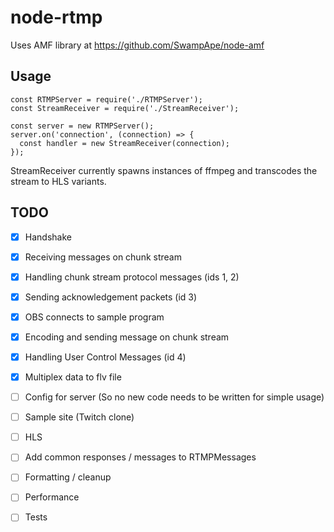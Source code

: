 # node-rtmp

Uses AMF library at https://github.com/SwampApe/node-amf

## Usage
```
const RTMPServer = require('./RTMPServer');
const StreamReceiver = require('./StreamReceiver');

const server = new RTMPServer();
server.on('connection', (connection) => {
  const handler = new StreamReceiver(connection);
});
```
StreamReceiver currently spawns instances of ffmpeg and transcodes the stream to HLS variants.

## TODO

- [x] Handshake
- [x] Receiving messages on chunk stream
- [x] Handling chunk stream protocol messages (ids 1, 2)
- [x] Sending acknowledgement packets (id 3)
- [x] OBS connects to sample program
- [x] Encoding and sending message on chunk stream
- [x] Handling User Control Messages (id 4)
- [x] Multiplex data to flv file
- [ ] Config for server (So no new code needs to be written for simple usage)
- [ ] Sample site (Twitch clone)
- [ ] HLS
- [ ] Add common responses / messages to RTMPMessages
- [ ] Formatting / cleanup
- [ ] Performance
- [ ] Tests

